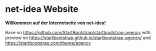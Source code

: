 # net-idea Website

**Willkommen auf der Internetseite von net-idea!**

Base on https://github.com/StartBootstrap/startbootstrap-agency with preview on https://startbootstrap.github.io/startbootstrap-agency/ and https://startbootstrap.com/theme/agency
